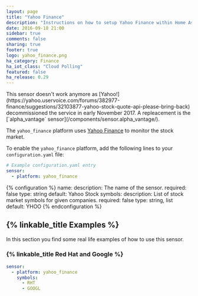 ```yaml
---
layout: page
title: "Yahoo Finance"
description: "Instructions on how to setup Yahoo Finance within Home Assistant."
date: 2016-09-18 21:00
sidebar: true
comments: false
sharing: true
footer: true
logo: yahoo_finance.png
ha_category: Finance
ha_iot_class: "Cloud Polling"
featured: false
ha_release: 0.29
---
```


<p class='note warning'>
  This sensor doesn't work anymore as [Yahoo!](https://yahoo.uservoice.com/forums/382977-finance/suggestions/32103877-yahoo-stock-quote-api-please-bring-back) decommissioned the service in early November 2017. A repleacement is the [`alpha_vantage` sensor](/components/sensor.alpha_vantage/).
</p>

The `yahoo_finance` platform uses [Yahoo Finance](https://finance.yahoo.com/) to monitor the stock market.

To enable the `yahoo_finance` platform, add the following lines to your `configuration.yaml` file:

```yaml
# Example configuration.yaml entry
sensor:
  - platform: yahoo_finance
```

{% configuration %}
name:
  description: The name of the sensor.
  required: false
  type: string
  default: Yahoo Stock
symbols:
  description: List of stock market symbols for given companies.
  required: false
  type: string, list
  default: YHOO
{% endconfiguration %}

## {% linkable_title Examples %}

In this section you find some real life examples of how to use this sensor.

### {% linkable_title Red Hat and Google %}

```yaml
sensor:
  - platform: yahoo_finance
    symbols:
      - RHT
      - GOOGL
```

